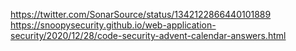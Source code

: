 https://twitter.com/SonarSource/status/1342122866440101889
https://snoopysecurity.github.io/web-application-security/2020/12/28/code-security-advent-calendar-answers.html
